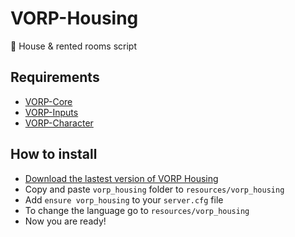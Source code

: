 # VORP-Housing
🐎 House & rented rooms script

## Requirements
- [VORP-Core](https://github.com/VORPCORE/VORP-Core/releases)
- [VORP-Inputs](https://github.com/VORPCORE/VORP-Inputs/releases)
- [VORP-Character](https://github.com/VORPCORE/VORP-Character/releases)

## How to install
* [Download the lastest version of VORP Housing](https://github.com/VORPCORE/VORP-Stables/releases)
* Copy and paste ```vorp_housing``` folder to ```resources/vorp_housing```
* Add ```ensure vorp_housing``` to your ```server.cfg``` file
* To change the language go to ```resources/vorp_housing```
* Now you are ready!
